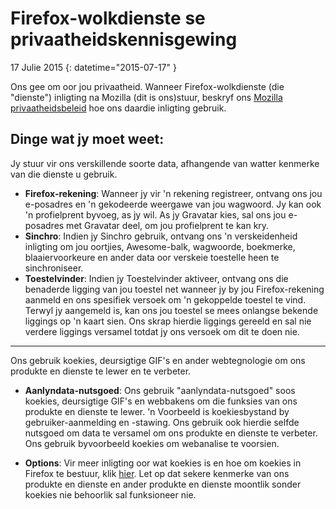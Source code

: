 # Firefox-wolkdienste se privaatheidskennisgewing 

17 Julie 2015
{: datetime="2015-07-17" }

Ons gee om oor jou privaatheid. Wanneer Firefox-wolkdienste (die "dienste") inligting na Mozilla (dit is ons)stuur, beskryf ons [Mozilla privaatheidsbeleid](https://www.mozilla.org/privacy/) hoe ons daardie inligting gebruik.

## Dinge wat jy moet weet:

Jy stuur vir ons verskillende soorte data, afhangende van watter kenmerke van die dienste u gebruik.

* **Firefox-rekening**: Wanneer jy vir 'n rekening registreer, ontvang ons jou e-posadres en 'n gekodeerde weergawe van jou wagwoord. Jy kan ook 'n profielprent byvoeg, as jy wil. As jy Gravatar kies, sal ons jou e-posadres met Gravatar deel, om jou profielprent te kan kry.
* **Sinchro**: Indien jy Sinchro gebruik, ontvang ons 'n verskeidenheid inligting om jou oortjies, Awesome-balk, wagwoorde, boekmerke, blaaiervoorkeure en ander data oor verskeie toestelle heen te sinchroniseer.
* **Toestelvinder**: Indien jy Toestelvinder aktiveer, ontvang ons die benaderde ligging van jou toestel net wanneer jy by jou Firefox-rekening aanmeld en ons spesifiek versoek om 'n gekoppelde toestel te vind. Terwyl jy aangemeld is, kan ons jou toestel se mees onlangse bekende liggings op 'n kaart sien. Ons skrap hierdie liggings gereeld en sal nie verdere liggings versamel totdat jy ons versoek om dit te doen nie.

---------------------------------------

Ons gebruik koekies, deursigtige GIF's en ander webtegnologie om ons produkte en dienste te lewer en te verbeter.

* **Aanlyndata-nutsgoed**: Ons gebruik "aanlyndata-nutsgoed" soos koekies, deursigtige GIF's en webbakens om die funksies van ons produkte en dienste te lewer. 'n Voorbeeld is koekiesbystand by gebruiker-aanmelding en -stawing. Ons gebruik ook hierdie selfde nutsgoed om data te versamel om ons produkte en dienste te verbeter. Ons gebruik byvoorbeeld koekies om webanalise te voorsien.
 
* **Options**: Vir meer inligting oor wat koekies is en hoe om koekies in Firefox te bestuur, klik [hier](https://support.mozilla.org/kb/cookies-information-websites-store-on-your-computer). Let op dat sekere kenmerke van ons produkte en dienste en ander produkte en dienste moontlik sonder koekies nie behoorlik sal funksioneer nie.


